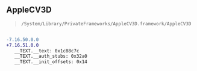 ## AppleCV3D

> `/System/Library/PrivateFrameworks/AppleCV3D.framework/AppleCV3D`

```diff

-7.16.50.0.0
+7.16.51.0.0
   __TEXT.__text: 0x1c88c7c
   __TEXT.__auth_stubs: 0x32a0
   __TEXT.__init_offsets: 0x14

```
